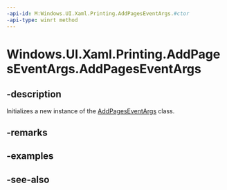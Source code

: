 ```yaml
---
-api-id: M:Windows.UI.Xaml.Printing.AddPagesEventArgs.#ctor
-api-type: winrt method
---
```


<!-- Method syntax
public AddPagesEventArgs()
-->

# Windows.UI.Xaml.Printing.AddPagesEventArgs.AddPagesEventArgs

## -description
Initializes a new instance of the [AddPagesEventArgs](addpageseventargs.md) class.


## -remarks

## -examples

## -see-also

